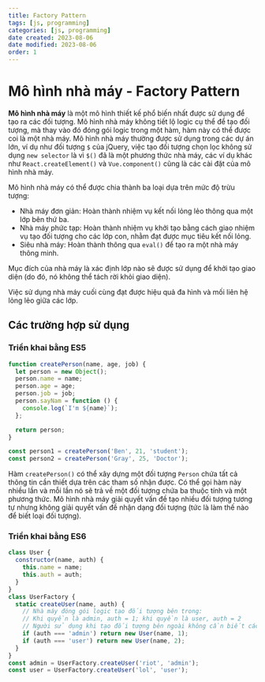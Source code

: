 ```yaml
---
title: Factory Pattern
tags: [js, programming]
categories: [js, programming]
date created: 2023-08-06
date modified: 2023-08-06
order: 1
---
```


# Mô hình nhà máy - Factory Pattern

**Mô hình nhà máy** là một mô hình thiết kế phổ biến nhất được sử dụng để tạo ra các đối tượng. Mô hình nhà máy không tiết lộ logic cụ thể để tạo đối tượng, mà thay vào đó đóng gói logic trong một hàm, hàm này có thể được coi là một nhà máy. Mô hình nhà máy thường được sử dụng trong các dự án lớn, ví dụ như đối tượng `$` của jQuery, việc tạo đối tượng chọn lọc không sử dụng `new selector` là vì `$()` đã là một phương thức nhà máy, các ví dụ khác như `React.createElement()` và `Vue.component()` cũng là các cài đặt của mô hình nhà máy.

Mô hình nhà máy có thể được chia thành ba loại dựa trên mức độ trừu tượng:

- Nhà máy đơn giản: Hoàn thành nhiệm vụ kết nối lỏng lẻo thông qua một lớp bên thứ ba.
- Nhà máy phức tạp: Hoàn thành nhiệm vụ khởi tạo bằng cách giao nhiệm vụ tạo đối tượng cho các lớp con, nhằm đạt được mục tiêu kết nối lỏng.
- Siêu nhà máy: Hoàn thành thông qua `eval()` để tạo ra một nhà máy thông minh.

Mục đích của nhà máy là xác định lớp nào sẽ được sử dụng để khởi tạo giao diện (do đó, nó không thể tách rời khỏi giao diện).

Việc sử dụng nhà máy cuối cùng đạt được hiệu quả đa hình và mối liên hệ lỏng lẻo giữa các lớp.

## Các trường hợp sử dụng

### Triển khai bằng ES5

```js
function createPerson(name, age, job) {
  let person = new Object();
  person.name = name;
  person.age = age;
  person.job = job;
  person.sayNam = function () {
    console.log(`I'm ${name}`);
  };

  return person;
}

const person1 = createPerson('Ben', 21, 'student');
const person2 = createPerson('Gray', 25, 'Doctor');
```

Hàm `createPerson()` có thể xây dựng một đối tượng `Person` chứa tất cả thông tin cần thiết dựa trên các tham số nhận được. Có thể gọi hàm này nhiều lần và mỗi lần nó sẽ trả về một đối tượng chứa ba thuộc tính và một phương thức. Mô hình nhà máy giải quyết vấn đề tạo nhiều đối tượng tương tự nhưng không giải quyết vấn đề nhận dạng đối tượng (tức là làm thế nào để biết loại đối tượng).

### Triển khai bằng ES6

```js
class User {
  constructor(name, auth) {
    this.name = name;
    this.auth = auth;
  }
}
class UserFactory {
  static createUser(name, auth) {
    // Nhà máy đóng gói logic tạo đối tượng bên trong:
    // Khi quyền là admin, auth = 1; khi quyền là user, auth = 2
    // Người sử dụng khi tạo đối tượng bên ngoài không cần biết các quyền tương ứng với các trường, không cần biết logic gán quyền, chỉ cần biết đã tạo một quản trị viên và người dùng
    if (auth === 'admin') return new User(name, 1);
    if (auth === 'user') return new User(name, 2);
  }
}
const admin = UserFactory.createUser('riot', 'admin');
const user = UserFactory.createUser('lol', 'user');
```
